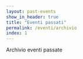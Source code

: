 ```yaml
---
layout: past-events
show_in_header: true
title: "Eventi passati"
permalink: /eventi/archivio
index: 1
---
```


Archivio eventi passate